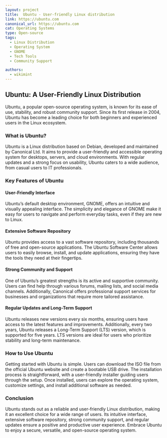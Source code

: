 ```yaml
---
layout: project
title:  Ubuntu - User-friendly Linux distribution
link: https://ubuntu.com
canonical_url: https://ubuntu.com
cat: Operating Systems
type: Open-source
tags: 
  - Linux Distribution
  - Operating System
  - GNOME
  - Tech Tools
  - Community Support

authors:
  - wikimint
---
```


## Ubuntu: A User-Friendly Linux Distribution

Ubuntu, a popular open-source operating system, is known for its ease of use, stability, and robust community support. Since its first release in 2004, Ubuntu has become a leading choice for both beginners and experienced users in the Linux ecosystem.

### What is Ubuntu?

Ubuntu is a Linux distribution based on Debian, developed and maintained by Canonical Ltd. It aims to provide a user-friendly and accessible operating system for desktops, servers, and cloud environments. With regular updates and a strong focus on usability, Ubuntu caters to a wide audience, from casual users to IT professionals.

### Key Features of Ubuntu

#### User-Friendly Interface

Ubuntu’s default desktop environment, GNOME, offers an intuitive and visually appealing interface. The simplicity and elegance of GNOME make it easy for users to navigate and perform everyday tasks, even if they are new to Linux.

#### Extensive Software Repository

Ubuntu provides access to a vast software repository, including thousands of free and open-source applications. The Ubuntu Software Center allows users to easily browse, install, and update applications, ensuring they have the tools they need at their fingertips.

#### Strong Community and Support

One of Ubuntu’s greatest strengths is its active and supportive community. Users can find help through various forums, mailing lists, and social media channels. Additionally, Canonical offers professional support services for businesses and organizations that require more tailored assistance.

#### Regular Updates and Long-Term Support

Ubuntu releases new versions every six months, ensuring users have access to the latest features and improvements. Additionally, every two years, Ubuntu releases a Long-Term Support (LTS) version, which is supported for five years. LTS versions are ideal for users who prioritize stability and long-term maintenance.

### How to Use Ubuntu

Getting started with Ubuntu is simple. Users can download the ISO file from the official Ubuntu website and create a bootable USB drive. The installation process is straightforward, with a user-friendly installer guiding users through the setup. Once installed, users can explore the operating system, customize settings, and install additional software as needed.

### Conclusion

Ubuntu stands out as a reliable and user-friendly Linux distribution, making it an excellent choice for a wide range of users. Its intuitive interface, extensive software repository, strong community support, and regular updates ensure a positive and productive user experience. Embrace Ubuntu to enjoy a secure, versatile, and open-source operating system.